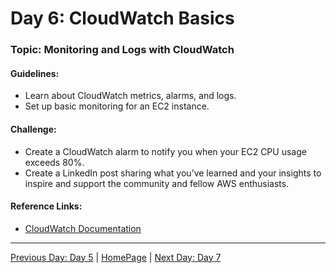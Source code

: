 # **Day 6: CloudWatch Basics**

### Topic: Monitoring and Logs with CloudWatch

#### Guidelines:
- Learn about CloudWatch metrics, alarms, and logs.
- Set up basic monitoring for an EC2 instance.

#### Challenge:
- Create a CloudWatch alarm to notify you when your EC2 CPU usage exceeds 80%.
- Create a LinkedIn post sharing what you’ve learned and your insights to inspire and support the community and fellow AWS enthusiasts.

#### Reference Links:
- [CloudWatch Documentation](https://docs.aws.amazon.com/cloudwatch)

---

[Previous Day: Day 5](../Day05/README.md) | [HomePage](../README.md) | [Next Day: Day 7](../Day07/README.md)
